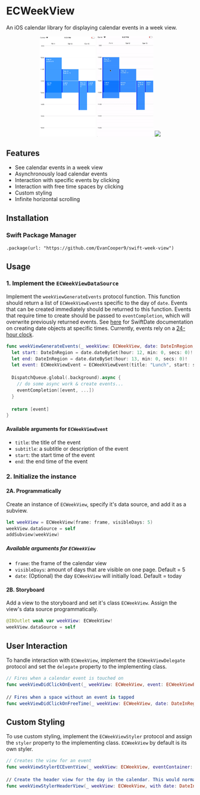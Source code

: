 # ECWeekView
An iOS calendar library for displaying calendar events in a week view.

<p align="center">
    <img src="Media/screen1.png" width="30%" height="auto">
    <img src="Media/interacting_with_events.gif" width="30%" height="auto">
    <img src="Media/scrolling_through_events.gif" width="30%" height="auto">
</p>

## Features
- See calendar events in a week view
- Asynchronously load calendar events
- Interaction with specific events by clicking
- Interaction with free time spaces by clicking
- Custom styling
- Infinite horizontal scrolling

## Installation
### Swift Package Manager
```
.package(url: "https://github.com/EvanCooper9/swift-week-view")
```

## Usage
### 1. Implement the `ECWeekViewDataSource`
Implement the `weekViewGenerateEvents` protocol function. This function should return a list of `ECWeekViewEvent`s specific to the day of `date`. Events that can be created immediately should be returned to this function. Events that require time to create should be passed to `eventCompletion`, which will overwrite previously returned events. See [here](malcommac.github.io/SwiftDate/manipulate_dates.html#dateatunit) for SwiftDate documentation on creating date objects at specific times. Currently, events rely on a [24-hour clock](https://en.wikipedia.org/wiki/24-hour_clock).

```Swift
func weekViewGenerateEvents(_ weekView: ECWeekView, date: DateInRegion, eventCompletion: @escaping ([ECWeekViewEvent]?) -> Void) -> [ECWeekViewEvent]? {
  let start: DateInRegion = date.dateBySet(hour: 12, min: 0, secs: 0)!
  let end: DateInRegion = date.dateBySet(hour: 13, min: 0, secs: 0)!
  let event: ECWeekViewEvent = ECWeekViewEvent(title: "Lunch", start: start, end: end)

  DispatchQueue.global(.background).async {
    // do some async work & create events...
    eventCompletion([event, ...])
  }

  return [event]
}
```
#### Available arguments for `ECWeekViewEvent`
- `title`: the title of the event
- `subtitle`: a subtitle or description of the event
- `start`: the start time of the event
- `end`: the end time of the event

### 2. Initialize the instance
#### 2A. Programmatically
Create an instance of `ECWeekView`, specify it's data source, and add it as a subview.

```Swift
let weekView = ECWeekView(frame: frame, visibleDays: 5)
weekView.dataSource = self
addSubview(weekView)
```
##### Available arguments for `ECWeekView`
- `frame`: the frame of the calendar view
- `visibleDays`: amount of days that are visible on one page. Default = 5
- `date`: (Optional) the day `ECWeekView` will initially load. Default = today

#### 2B. Storyboard
Add a view to the storyboard and set it's class `ECWeekView`. Assign the view's data source programmatically.
```Swift
@IBOutlet weak var weekView: ECWeekView!
weekView.dataSource = self
```

## User Interaction
To handle interaction with `ECWeekView`, implement the `ECWeekViewDelegate` protocol and set the `delegate` property to the implementing class.

```Swift
// Fires when a calendar event is touched on
func weekViewDidClickOnEvent(_ weekView: ECWeekView, event: ECWeekViewEvent, view: UIView)

// Fires when a space without an event is tapped
func weekViewDidClickOnFreeTime(_ weekView: ECWeekView, date: DateInRegion)
```

## Custom Styling
To use custom styling, implement the `ECWeekViewStyler` protocol and assign the `styler` property to the implementing class. `ECWeekView` by default is its own styler.

```Swift
// Creates the view for an event
func weekViewStylerECEventView(_ weekView: ECWeekView, eventContainer: CGRect, event: ECWeekViewEvent) -> UIView

// Create the header view for the day in the calendar. This would normally contain information about the date
func weekViewStylerHeaderView(_ weekView: ECWeekView, with date: DateInRegion, in cell: UICollectionViewCell) -> UIView
```
